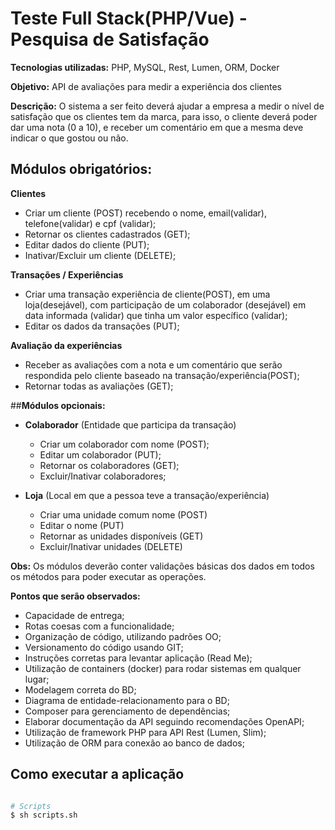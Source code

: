 # Teste Full Stack(PHP/Vue) - Pesquisa de Satisfação
**Tecnologias utilizadas:**
PHP, MySQL, Rest, Lumen, ORM, Docker

**Objetivo:**
API de avaliações para medir a experiência dos clientes

**Descrição:**
O sistema a ser feito deverá ajudar a empresa a medir o nível de satisfação que os clientes tem da marca, para isso, o cliente deverá poder dar uma nota (0 a 10), e receber um comentário em que a mesma deve indicar o que gostou ou não.

## Módulos obrigatórios:
**Clientes**
- Criar um cliente (POST) recebendo o nome, email(validar), telefone(validar) e cpf (validar);
- Retornar os clientes cadastrados (GET);
- Editar dados do cliente (PUT);
- Inativar/Excluir um cliente (DELETE);

**Transações / Experiências**
- Criar uma transação experiência de cliente(POST), em uma loja(desejável), com participação de um
colaborador (desejável) em data informada (validar) que tinha um valor específico (validar);
- Editar os dados da transações (PUT);

**Avaliação da experiências**
- Receber as avaliações com a nota e um comentário que serão respondida pelo cliente baseado na transação/experiência(POST);
- Retornar todas as avaliações (GET);

##**Módulos opcionais:**
- **Colaborador**​ (Entidade que participa da transação)
  - Criar um colaborador com nome (POST);
  - Editar um colaborador (PUT);
  - Retornar os colaboradores (GET);
  - Excluir/Inativar colaboradores;

- **Loja**​ (Local em que a pessoa teve a transação/experiência)
  - Criar uma unidade comum nome (POST)
  - Editar o nome (PUT)
  - Retornar as unidades disponíveis (GET)
  - Excluir/Inativar unidades (DELETE)

**Obs:**
Os módulos deverão conter validações básicas dos dados em todos os métodos para poder executar as
operações.

**Pontos que serão observados:**
-  Capacidade de entrega;
-  Rotas coesas com a funcionalidade;
-  Organização de código, utilizando padrões OO;
-  Versionamento do código usando GIT;
-  Instruções corretas para levantar aplicação (Read Me);
-  Utilização de containers (docker) para rodar sistemas em qualquer lugar;
-  Modelagem correta do BD;
-  Diagrama de entidade-relacionamento para o BD;
-  Composer para gerenciamento de dependências;
-  Elaborar documentação da API seguindo recomendações OpenAPI;
-  Utilização de framework PHP para API Rest (Lumen, Slim);
-  Utilização de ORM para conexão ao banco de dados;

## Como executar a aplicação

```bash

# Scripts
$ sh scripts.sh

```